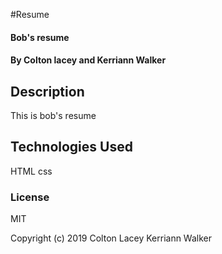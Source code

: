 #Resume

#### Bob's resume

#### By Colton lacey and Kerriann Walker

## Description

This is bob's resume

## Technologies Used
HTML
css
### License
MIT

Copyright (c) 2019 Colton Lacey Kerriann Walker
